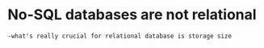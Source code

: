 # No-SQL databases are not relational
    -what's really crucial for relational database is storage size